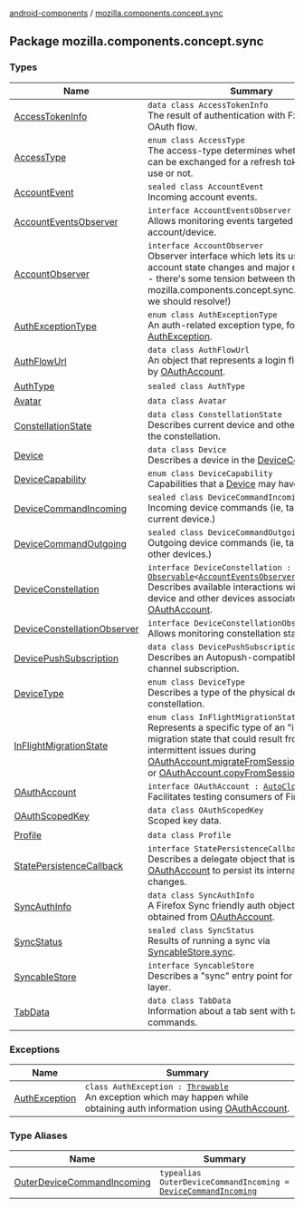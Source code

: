 [android-components](../index.md) / [mozilla.components.concept.sync](./index.md)

## Package mozilla.components.concept.sync

### Types

| Name | Summary |
|---|---|
| [AccessTokenInfo](-access-token-info/index.md) | `data class AccessTokenInfo`<br>The result of authentication with FxA via an OAuth flow. |
| [AccessType](-access-type/index.md) | `enum class AccessType`<br>The access-type determines whether the code can be exchanged for a refresh token for offline use or not. |
| [AccountEvent](-account-event/index.md) | `sealed class AccountEvent`<br>Incoming account events. |
| [AccountEventsObserver](-account-events-observer/index.md) | `interface AccountEventsObserver`<br>Allows monitoring events targeted at the current account/device. |
| [AccountObserver](-account-observer/index.md) | `interface AccountObserver`<br>Observer interface which lets its users monitor account state changes and major events. (XXX - there's some tension between this and the mozilla.components.concept.sync.AccountEvent we should resolve!) |
| [AuthExceptionType](-auth-exception-type/index.md) | `enum class AuthExceptionType`<br>An auth-related exception type, for use with [AuthException](-auth-exception/index.md). |
| [AuthFlowUrl](-auth-flow-url/index.md) | `data class AuthFlowUrl`<br>An object that represents a login flow initiated by [OAuthAccount](-o-auth-account/index.md). |
| [AuthType](-auth-type/index.md) | `sealed class AuthType` |
| [Avatar](-avatar/index.md) | `data class Avatar` |
| [ConstellationState](-constellation-state/index.md) | `data class ConstellationState`<br>Describes current device and other devices in the constellation. |
| [Device](-device/index.md) | `data class Device`<br>Describes a device in the [DeviceConstellation](-device-constellation/index.md). |
| [DeviceCapability](-device-capability/index.md) | `enum class DeviceCapability`<br>Capabilities that a [Device](-device/index.md) may have. |
| [DeviceCommandIncoming](-device-command-incoming/index.md) | `sealed class DeviceCommandIncoming`<br>Incoming device commands (ie, targeted at the current device.) |
| [DeviceCommandOutgoing](-device-command-outgoing/index.md) | `sealed class DeviceCommandOutgoing`<br>Outgoing device commands (ie, targeted at other devices.) |
| [DeviceConstellation](-device-constellation/index.md) | `interface DeviceConstellation : `[`Observable`](../mozilla.components.support.base.observer/-observable/index.md)`<`[`AccountEventsObserver`](-account-events-observer/index.md)`>`<br>Describes available interactions with the current device and other devices associated with an [OAuthAccount](-o-auth-account/index.md). |
| [DeviceConstellationObserver](-device-constellation-observer/index.md) | `interface DeviceConstellationObserver`<br>Allows monitoring constellation state. |
| [DevicePushSubscription](-device-push-subscription/index.md) | `data class DevicePushSubscription`<br>Describes an Autopush-compatible push channel subscription. |
| [DeviceType](-device-type/index.md) | `enum class DeviceType`<br>Describes a type of the physical device in the constellation. |
| [InFlightMigrationState](-in-flight-migration-state/index.md) | `enum class InFlightMigrationState`<br>Represents a specific type of an "in-flight" migration state that could result from intermittent issues during [OAuthAccount.migrateFromSessionTokenAsync](-o-auth-account/migrate-from-session-token-async.md) or [OAuthAccount.copyFromSessionTokenAsync](-o-auth-account/copy-from-session-token-async.md). |
| [OAuthAccount](-o-auth-account/index.md) | `interface OAuthAccount : `[`AutoCloseable`](https://developer.android.com/reference/java/lang/AutoCloseable.html)<br>Facilitates testing consumers of FirefoxAccount. |
| [OAuthScopedKey](-o-auth-scoped-key/index.md) | `data class OAuthScopedKey`<br>Scoped key data. |
| [Profile](-profile/index.md) | `data class Profile` |
| [StatePersistenceCallback](-state-persistence-callback/index.md) | `interface StatePersistenceCallback`<br>Describes a delegate object that is used by [OAuthAccount](-o-auth-account/index.md) to persist its internal state as it changes. |
| [SyncAuthInfo](-sync-auth-info/index.md) | `data class SyncAuthInfo`<br>A Firefox Sync friendly auth object which can be obtained from [OAuthAccount](-o-auth-account/index.md). |
| [SyncStatus](-sync-status/index.md) | `sealed class SyncStatus`<br>Results of running a sync via [SyncableStore.sync](#). |
| [SyncableStore](-syncable-store/index.md) | `interface SyncableStore`<br>Describes a "sync" entry point for a storage layer. |
| [TabData](-tab-data/index.md) | `data class TabData`<br>Information about a tab sent with tab related commands. |

### Exceptions

| Name | Summary |
|---|---|
| [AuthException](-auth-exception/index.md) | `class AuthException : `[`Throwable`](https://kotlinlang.org/api/latest/jvm/stdlib/kotlin/-throwable/index.html)<br>An exception which may happen while obtaining auth information using [OAuthAccount](-o-auth-account/index.md). |

### Type Aliases

| Name | Summary |
|---|---|
| [OuterDeviceCommandIncoming](-outer-device-command-incoming.md) | `typealias OuterDeviceCommandIncoming = `[`DeviceCommandIncoming`](-device-command-incoming/index.md) |
